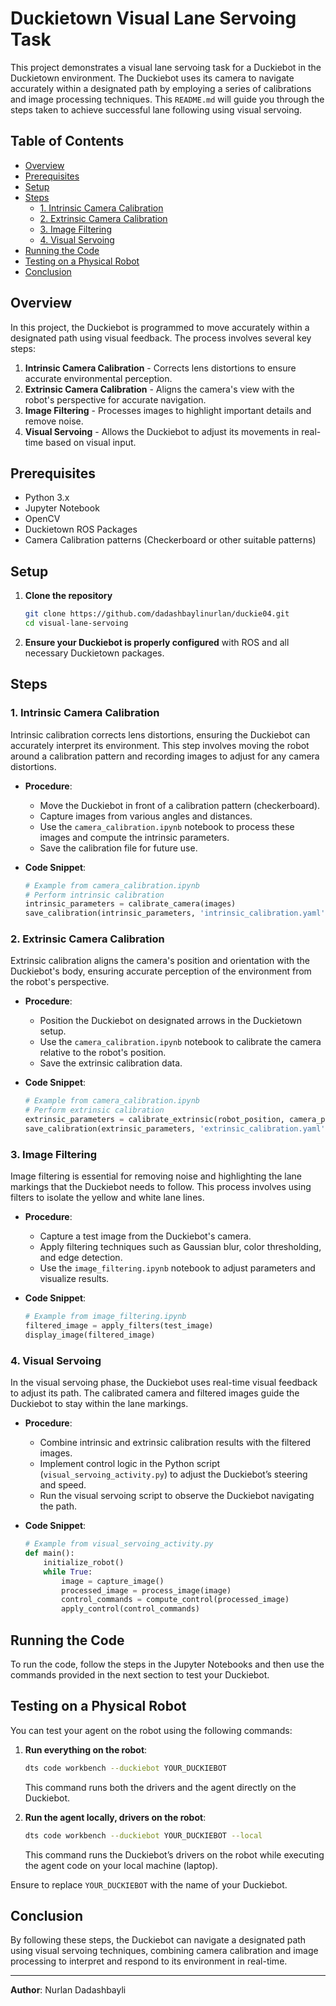 # Duckietown Visual Lane Servoing Task

This project demonstrates a visual lane servoing task for a Duckiebot in the Duckietown environment. The Duckiebot uses its camera to navigate accurately within a designated path by employing a series of calibrations and image processing techniques. This `README.md` will guide you through the steps taken to achieve successful lane following using visual servoing.

## Table of Contents
- [Overview](#overview)
- [Prerequisites](#prerequisites)
- [Setup](#setup)
- [Steps](#steps)
  - [1. Intrinsic Camera Calibration](#1-intrinsic-camera-calibration)
  - [2. Extrinsic Camera Calibration](#2-extrinsic-camera-calibration)
  - [3. Image Filtering](#3-image-filtering)
  - [4. Visual Servoing](#4-visual-servoing)
- [Running the Code](#running-the-code)
- [Testing on a Physical Robot](#testing-on-a-physical-robot)
- [Conclusion](#conclusion)

## Overview

In this project, the Duckiebot is programmed to move accurately within a designated path using visual feedback. The process involves several key steps:

1. **Intrinsic Camera Calibration** - Corrects lens distortions to ensure accurate environmental perception.
2. **Extrinsic Camera Calibration** - Aligns the camera's view with the robot's perspective for accurate navigation.
3. **Image Filtering** - Processes images to highlight important details and remove noise.
4. **Visual Servoing** - Allows the Duckiebot to adjust its movements in real-time based on visual input.

## Prerequisites

- Python 3.x
- Jupyter Notebook
- OpenCV
- Duckietown ROS Packages
- Camera Calibration patterns (Checkerboard or other suitable patterns)

## Setup

1. **Clone the repository**
   ```bash
   git clone https://github.com/dadashbaylinurlan/duckie04.git
   cd visual-lane-servoing
   ```

2. **Ensure your Duckiebot is properly configured** with ROS and all necessary Duckietown packages.

## Steps

### 1. Intrinsic Camera Calibration

Intrinsic calibration corrects lens distortions, ensuring the Duckiebot can accurately interpret its environment. This step involves moving the robot around a calibration pattern and recording images to adjust for any camera distortions.

- **Procedure**:
  - Move the Duckiebot in front of a calibration pattern (checkerboard).
  - Capture images from various angles and distances.
  - Use the `camera_calibration.ipynb` notebook to process these images and compute the intrinsic parameters.
  - Save the calibration file for future use.

- **Code Snippet**:
  ```python
  # Example from camera_calibration.ipynb
  # Perform intrinsic calibration
  intrinsic_parameters = calibrate_camera(images)
  save_calibration(intrinsic_parameters, 'intrinsic_calibration.yaml')
  ```

### 2. Extrinsic Camera Calibration

Extrinsic calibration aligns the camera's position and orientation with the Duckiebot's body, ensuring accurate perception of the environment from the robot's perspective.

- **Procedure**:
  - Position the Duckiebot on designated arrows in the Duckietown setup.
  - Use the `camera_calibration.ipynb` notebook to calibrate the camera relative to the robot's position.
  - Save the extrinsic calibration data.

- **Code Snippet**:
  ```python
  # Example from camera_calibration.ipynb
  # Perform extrinsic calibration
  extrinsic_parameters = calibrate_extrinsic(robot_position, camera_position)
  save_calibration(extrinsic_parameters, 'extrinsic_calibration.yaml')
  ```

### 3. Image Filtering

Image filtering is essential for removing noise and highlighting the lane markings that the Duckiebot needs to follow. This process involves using filters to isolate the yellow and white lane lines.

- **Procedure**:
  - Capture a test image from the Duckiebot's camera.
  - Apply filtering techniques such as Gaussian blur, color thresholding, and edge detection.
  - Use the `image_filtering.ipynb` notebook to adjust parameters and visualize results.

- **Code Snippet**:
  ```python
  # Example from image_filtering.ipynb
  filtered_image = apply_filters(test_image)
  display_image(filtered_image)
  ```

### 4. Visual Servoing

In the visual servoing phase, the Duckiebot uses real-time visual feedback to adjust its path. The calibrated camera and filtered images guide the Duckiebot to stay within the lane markings.

- **Procedure**:
  - Combine intrinsic and extrinsic calibration results with the filtered images.
  - Implement control logic in the Python script (`visual_servoing_activity.py`) to adjust the Duckiebot’s steering and speed.
  - Run the visual servoing script to observe the Duckiebot navigating the path.

- **Code Snippet**:
  ```python
  # Example from visual_servoing_activity.py
  def main():
      initialize_robot()
      while True:
          image = capture_image()
          processed_image = process_image(image)
          control_commands = compute_control(processed_image)
          apply_control(control_commands)
  ```

## Running the Code

To run the code, follow the steps in the Jupyter Notebooks and then use the commands provided in the next section to test your Duckiebot.

## Testing on a Physical Robot

You can test your agent on the robot using the following commands:

1. **Run everything on the robot**:
   ```bash
   dts code workbench --duckiebot YOUR_DUCKIEBOT
   ```

   This command runs both the drivers and the agent directly on the Duckiebot.

2. **Run the agent locally, drivers on the robot**:
   ```bash
   dts code workbench --duckiebot YOUR_DUCKIEBOT --local
   ```

   This command runs the Duckiebot’s drivers on the robot while executing the agent code on your local machine (laptop).

Ensure to replace `YOUR_DUCKIEBOT` with the name of your Duckiebot.

## Conclusion

By following these steps, the Duckiebot can navigate a designated path using visual servoing techniques, combining camera calibration and image processing to interpret and respond to its environment in real-time. 

---

**Author**: Nurlan Dadashbayli
